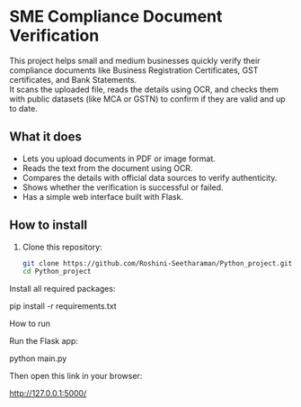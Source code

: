 # SME Compliance Document Verification

This project helps small and medium businesses quickly verify their compliance documents like Business Registration Certificates, GST certificates, and Bank Statements.  
It scans the uploaded file, reads the details using OCR, and checks them with public datasets (like MCA or GSTN) to confirm if they are valid and up to date.

## What it does
- Lets you upload documents in PDF or image format.
- Reads the text from the document using OCR.
- Compares the details with official data sources to verify authenticity.
- Shows whether the verification is successful or failed.
- Has a simple web interface built with Flask.

## How to install
1. Clone this repository:
   ```bash
   git clone https://github.com/Roshini-Seetharaman/Python_project.git
   cd Python_project

Install all required packages:

pip install -r requirements.txt

How to run

Run the Flask app:

python main.py


Then open this link in your browser:

http://127.0.0.1:5000/
